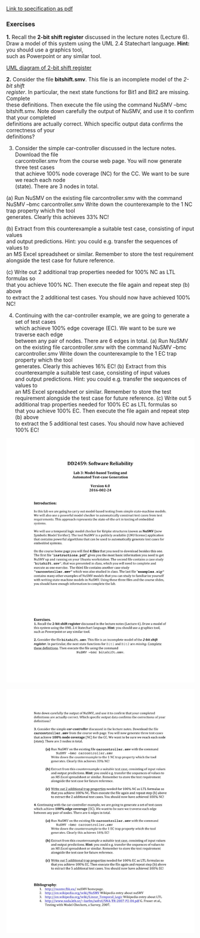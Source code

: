 [Link to specification as pdf](misc/DD2459-lab3_2016.pdf)



### Exercises
**1.** Recall	the	**2-bit	shift	register** discussed	in	the	lecture	notes	(Lecture	6).	Draw	a	model	of
this	system	using	the	UML	2.4	Statechart	language.	**Hint:**	you	should	use	a graphics	tool,	
such	as	Powerpoint	or	any similar tool.

[UML diagram of 2-bit shift register](misc/2bitshift-UML.PNG)



**2.** Consider	the	file	**bitshift.smv**.	This	file	is	an	incomplete	model	of	the	_2-bit	shift	
register_.	In	particular,	the	next	state	functions	for	Bit1 and	Bit2 are	missing.	Complete	
these	definitions.	Then	execute	the	file	using	the	command	
NuSMV –bmc bitshift.smv.
Note	down	carefully	the	output	of	NuSMV,	and	use	it	to	confirm	that	your	completed	
definitions	are	actually	correct. Which	specific	output	data	confirms	the	correctness	of	your	
definitions?

3. Consider	the	simple	car-controller discussed	in	the	lecture	notes.	Download	the file	
carcontroller.smv from	the	course	web	page.	You	will	now	generate	three test	cases	
that	achieve	100%	node coverage (NC) for	the	CC.	We	want	to	be	sure	we	reach	each	node	
(state).	There	are	3	nodes	in	total.

  (a) Run	NuSMV	on	the	existing	file	carcontroller.smv with	the	command	
NuSMV –bmc carcontroller.smv
Write	down	the	counterexample to	the	1	NC	trap	property which	the	tool	
generates.	Clearly	this	achieves	33%	NC!

  (b) Extract	from	this	counterexample	a	suitable	test	case,	consisting	of	input	values	
and	output	predictions.	Hint:	you	could	e.g.	transfer	the	sequences	of	values	to	
an	MS Excel spreadsheet	or	similar.	Remember	to	store	the	test	requirement	
alongside	the	test	case	for	future	reference.

  (c) Write	out	2	additional	trap	properties needed	for	100%	NC	as	LTL	formulas	so	
that	you	achieve	100%	NC.	Then	execute	the	file	again	and	repeat	step	(b)	above	
to	extract	the	2	additional	test	cases.	You	should	now	have	achieved	100%	NC!


4.	Continuing	with	the	car-controller	example,	we	are	going	to	generate	a	set	of	test	cases	
which	achieve	100% edge	coverage (EC).	We	want	to	be	sure	we	traverse	each	edge	
between	any	pair	of	nodes.	There	are	6	edges	in	total.
  (a) Run	NuSMV	on	the	existing	file	carcontroller.smv with	the	command	
NuSMV –bmc carcontroller.smv
Write	down	the	counterexample to	the	1	EC	trap	property which	the	tool	
generates.	Clearly	this	achieves	16%	EC!
  (b) Extract	from	this	counterexample	a	suitable	test	case,	consisting	of	input	values	
and	output	predictions.	Hint:	you	could	e.g.	transfer	the	sequences	of	values	to	
an	MS Excel spreadsheet	or	similar.	Remember	to	store	the	test	requirement	
alongside	the	test	case	for	future	reference.
  (c) Write	out	5	additional	trap	properties needed	for	100%	EC	as	LTL	formulas	so	
that	you	achieve	100%	EC.	Then	execute	the	file	again	and	repeat	step	(b)	above	
to	extract	the	5 additional	test	cases.	You	should	now	have	achieved	100%	EC!




![page 1](misc/page1.jpg)


![page 2](misc/page2.jpg)
